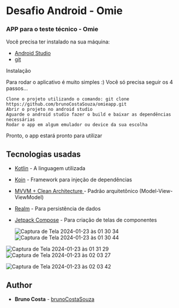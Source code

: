 # Desafio Android - Omie

### APP para o teste técnico - Omie 

Você precisa ter instalado na sua máquina:
- [Android Studio](https://developer.android.com/studio)
- [git](https://git-scm.com/book/pt-br/v2/Come%C3%A7ando-Instalando-o-Git)

Instalação

Para rodar o aplicativo é muito simples :) Você só precisa seguir os 4 passos...

```
Clone o projeto utilizando o comando: git clone https://github.com/brunoCostaSouza/omieapp.git
Abrir o projeto no android studio
Aguarde o android studio fazer o build e baixar as dependências necessárias
Rodar o app em algum emulador ou device da sua escolha

```

Pronto, o app estará pronto para utilizar

## Tecnologias usadas

* [Kotlin](https://developer.android.com/kotlin/first?hl=pt) - A linguagem utilizada
* [Koin](https://insert-koin.io/) - Framework para injeção de dependências
* [MVVM + Clean Architecture ](https://medium.com/edersonmelo/clean-architecture-com-mvvm-em-aplica%C3%A7%C3%B5es-android-153eaeb1e37d) - Padrão arquitetônico (Model-View-ViewModel)
* [Realm](https://realm.io/) - Para persistência de dados
* [Jetpack Compose](https://developer.android.com/courses/jetpack-compose/course?gclid=Cj0KCQiAwbitBhDIARIsABfFYIJWKI7A7wv4zIqVDQ4whFWnZI1Pz4WOyRmDFYNX0kLfukicbGAf8LwaAkA4EALw_wcB&gclsrc=aw.ds&hl=pt-br) - Para criação de telas de componentes

  ![Captura de Tela 2024-01-23 às 01 30 34](https://github.com/brunoCostaSouza/omieapp/assets/23406960/c176bed9-c631-4c35-a789-3e0a0e399b22) ![Captura de Tela 2024-01-23 às 01 30 44](https://github.com/brunoCostaSouza/omieapp/assets/23406960/804e55b7-913d-49ab-b695-817ae69c1279)

![Captura de Tela 2024-01-23 às 01 31 29](https://github.com/brunoCostaSouza/omieapp/assets/23406960/06a0882d-a2fd-4970-a0ec-e568e75c82e7) ![Captura de Tela 2024-01-23 às 02 03 27](https://github.com/brunoCostaSouza/omieapp/assets/23406960/4cc7e1a8-f1db-4671-9818-c5a62b528538)

![Captura de Tela 2024-01-23 às 02 03 42](https://github.com/brunoCostaSouza/omieapp/assets/23406960/d077c751-6abb-42ce-9f0d-dd5c30b3b404)


## Author

* **Bruno Costa** - [brunoCostaSouza](https://github.com/brunoCostaSouza)
